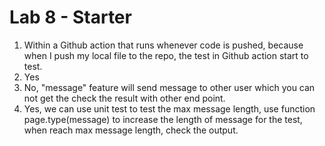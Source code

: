 # Lab 8 - Starter
1. Within a Github action that runs whenever code is pushed, because when I push my local file to the repo, the test in Github action start to test.
2. Yes
3. No, "message" feature will send message to other user which you can not get the check the result with other end point.
4. Yes, we can use unit test to test the max message length, use function page.type(message) to increase the length of message for the test, when reach max message length, check the output.